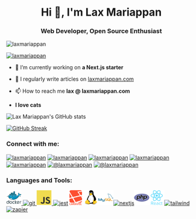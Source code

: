 <h1 align="center">Hi 👋, I'm Lax Mariappan</h1>
<h3 align="center">Web Developer, Open Source Enthusiast</h3>

<p align="left"> <img src="https://komarev.com/ghpvc/?username=laxmariappan&label=Profile%20views&color=0e75b6&style=flat" alt="laxmariappan" /> </p>

<p align="left"> <a href="https://twitter.com/laxmariappan" target="blank"><img src="https://img.shields.io/twitter/follow/laxmariappan?logo=twitter&style=for-the-badge" alt="laxmariappan" /></a> </p>

- 🔭 I’m currently working on **a Next.js starter**

- 📝 I regularly write articles on [laxmariappan.com](laxmariappan.com)

- 📫 How to reach me **lax @ laxmariappan.com**

- **I love cats**

![Lax Mariappan's GitHub stats](https://github-readme-stats.vercel.app/api?username=laxmariappan&show_icons=true&theme=tokyonight)

<a href="https://git.io/streak-stats"><img src="https://streak-stats.demolab.com?user=laxmariappan" alt="GitHub Streak" /></a>

<h3 align="left">Connect with me:</h3>
<p align="left">
<a href="https://codepen.io/laxmariappan" target="blank"><img align="center" src="https://raw.githubusercontent.com/rahuldkjain/github-profile-readme-generator/master/src/images/icons/Social/codepen.svg" alt="laxmariappan" height="30" width="40" /></a>
<a href="https://dev.to/laxmariappan" target="blank"><img align="center" src="https://raw.githubusercontent.com/rahuldkjain/github-profile-readme-generator/master/src/images/icons/Social/devto.svg" alt="laxmariappan" height="30" width="40" /></a>
<a href="https://twitter.com/laxmariappan" target="blank"><img align="center" src="https://raw.githubusercontent.com/rahuldkjain/github-profile-readme-generator/master/src/images/icons/Social/twitter.svg" alt="laxmariappan" height="30" width="40" /></a>
<a href="https://fb.com/laxmariappan" target="blank"><img align="center" src="https://raw.githubusercontent.com/rahuldkjain/github-profile-readme-generator/master/src/images/icons/Social/facebook.svg" alt="laxmariappan" height="30" width="40" /></a>
<a href="https://instagram.com/laxmariappan" target="blank"><img align="center" src="https://raw.githubusercontent.com/rahuldkjain/github-profile-readme-generator/master/src/images/icons/Social/instagram.svg" alt="laxmariappan" height="30" width="40" /></a>
<a href="https://hashnode.com/@laxmariappan" target="blank"><img align="center" src="https://raw.githubusercontent.com/rahuldkjain/github-profile-readme-generator/master/src/images/icons/Social/hashnode.svg" alt="@laxmariappan" height="30" width="40" /></a>
<a href="https://medium.com/@laxmariappan" target="blank"><img align="center" src="https://raw.githubusercontent.com/rahuldkjain/github-profile-readme-generator/master/src/images/icons/Social/medium.svg" alt="@laxmariappan" height="30" width="40" /></a>
</p>

<h3 align="left">Languages and Tools:</h3>
<p align="left"> <a href="https://www.docker.com/" target="_blank" rel="noreferrer"><img src="https://raw.githubusercontent.com/devicons/devicon/master/icons/docker/docker-original-wordmark.svg" alt="docker" width="40" height="40"/> </a> <a href="https://git-scm.com/" target="_blank" rel="noreferrer"><img src="https://www.vectorlogo.zone/logos/git-scm/git-scm-icon.svg" alt="git" width="40" height="40"/> </a><a href="https://developer.mozilla.org/en-US/docs/Web/JavaScript" target="_blank" rel="noreferrer"><img src="https://raw.githubusercontent.com/devicons/devicon/master/icons/javascript/javascript-original.svg" alt="javascript" width="40" height="40"/> </a><a href="https://jestjs.io" target="_blank" rel="noreferrer"><img src="https://www.vectorlogo.zone/logos/jestjsio/jestjsio-icon.svg" alt="jest" width="40" height="40"/></a><a href="https://laravel.com/" target="_blank" rel="noreferrer"><img src="https://raw.githubusercontent.com/devicons/devicon/master/icons/laravel/laravel-plain-wordmark.svg" alt="laravel" width="40" height="40"/></a><a href="https://www.linux.org/" target="_blank" rel="noreferrer"><img src="https://raw.githubusercontent.com/devicons/devicon/master/icons/linux/linux-original.svg" alt="linux" width="40" height="40"/></a><a href="https://www.mysql.com/" target="_blank" rel="noreferrer"><img src="https://raw.githubusercontent.com/devicons/devicon/master/icons/mysql/mysql-original-wordmark.svg" alt="mysql" width="40" height="40"/></a><a href="https://nextjs.org/" target="_blank" rel="noreferrer"><img src="https://cdn.worldvectorlogo.com/logos/nextjs-2.svg" alt="nextjs" width="40" height="40"/></a><a href="https://www.php.net" target="_blank" rel="noreferrer"><img src="https://raw.githubusercontent.com/devicons/devicon/master/icons/php/php-original.svg" alt="php" width="40" height="40"/></a><a href="https://reactjs.org/" target="_blank" rel="noreferrer"><img src="https://raw.githubusercontent.com/devicons/devicon/master/icons/react/react-original-wordmark.svg" alt="react" width="40" height="40"/></a><a href="https://tailwindcss.com/" target="_blank" rel="noreferrer"><img src="https://www.vectorlogo.zone/logos/tailwindcss/tailwindcss-icon.svg" alt="tailwind" width="40" height="40"/></a><a href="https://zapier.com" target="_blank" rel="noreferrer"> <img src="https://www.vectorlogo.zone/logos/zapier/zapier-icon.svg" alt="zapier" width="40" height="40"/></a></p>
